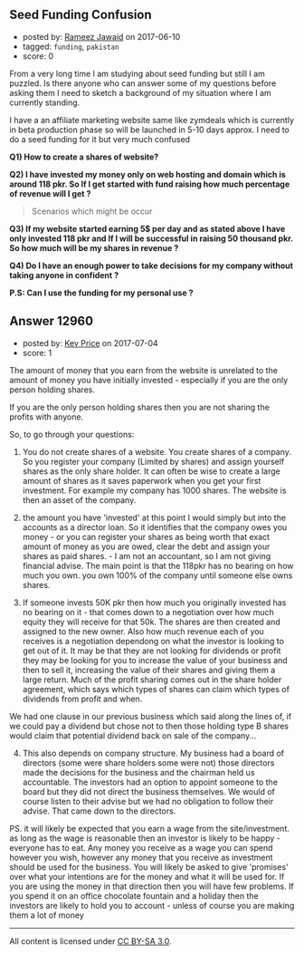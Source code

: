 ## Seed Funding Confusion

- posted by: [Rameez Jawaid](https://stackexchange.com/users/10996096/rameez-jawaid) on 2017-06-10
- tagged: `funding`, `pakistan`
- score: 0

From a very long time I am studying about seed funding but still I am puzzled. Is there anyone who can answer some of my questions before asking them I need to sketch a background of my situation where I am currently standing.

I have a an affiliate marketing website same like zymdeals which is currently in beta production phase so will be launched in 5-10 days approx. I need to do a seed funding for it but very much confused

**Q1) How to create a shares of website?**

**Q2) I have invested my money only on web hosting and domain which is around 118 pkr. So If I get started with fund raising how much percentage of revenue will I get ?**

> Scenarios which might be occur

**Q3) If my website started earning 5$ per day and as stated above I have only invested 118 pkr and If I will be successful in raising 50 thousand pkr. So how much will be my shares in revenue ?**

**Q4) Do I have an enough power to take decisions for my company without taking anyone in confident ?**

**P.S: Can I use the funding for my personal use ?**


## Answer 12960

- posted by: [Kev Price](https://stackexchange.com/users/1109274/kev-price) on 2017-07-04
- score: 1

The amount of money that you earn from the website is unrelated to the amount of money you have initially invested - especially if you are the only person holding shares.

If you are the only person holding shares then you are not sharing the profits with anyone.

So, to go through your questions:

 1. You do not create shares of a website. You create shares of a company. So you register your company (Limited by shares) and assign yourself shares as the only share holder. It can often be wise to create a large amount of shares as it saves paperwork when you get your first investment. For example my company has 1000 shares. The website is then an asset of the company.

 2. the amount you have 'invested' at this point I would simply but into the accounts as a director loan. So it identifies that the company owes you money - or you can register your shares as being worth that exact amount of money as you are owed, clear the debt and assign your shares as paid shares. - I am not an accountant, so I am not giving financial advise. The main point is that the 118pkr has no bearing on how much you own. you own 100% of the company until someone else owns shares.


 3. If someone invests 50K pkr then how much you originally invested has no bearing on it - that comes down to a negotiation over how much equity they will receive for that 50k. The shares are then created and assigned to the new owner.
Also how much revenue each of you receives is a negotiation dependong on what the investor is looking to get out of it. It may be that they are not looking for dividends or profit they may be looking for you to increase the value of your business and then to sell it, increasing the value of their shares and giving them a large return.
Much of the profit sharing comes out in the share holder agreement, which says which types of shares can claim which types of dividends from profit and when.

We had one clause in our previous business which said along the lines of, if we could pay a dividend but chose not to then those holding type B shares would claim that potential dividend back on sale of the company...

 4. This also depends on company structure. My business had a board of directors (some were share holders some were not) those directors made the decisions for the business and the chairman held us accountable. The investors had an option to appoint someone to the board but they did not direct the business themselves. We would of course listen to their advise but we had no obligation to follow their advise. That came down to the directors.

PS. it will likely be expected that you earn a wage from the site/investment. as long as the wage is reasonable then an investor is likely to be happy - everyone has to eat. Any money you receive as a wage you can spend however you wish, however any money that you receive as investment should be used for the business. You will likely be asked to give 'promises' over what your intentions are for the money and what it will be used for. If you are using the money in that direction then you will have few problems. If you spend it on an office chocolate fountain and a holiday then the investors are likely to hold you to account - unless of course you are making them a lot of money





---

All content is licensed under [CC BY-SA 3.0](https://creativecommons.org/licenses/by-sa/3.0/).
